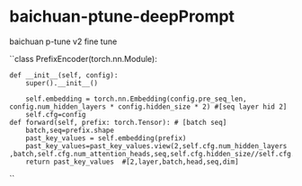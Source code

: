 # baichuan-ptune-deepPrompt
baichuan p-tune v2 fine tune


``class PrefixEncoder(torch.nn.Module):

    def __init__(self, config):
        super().__init__()

        self.embedding = torch.nn.Embedding(config.pre_seq_len, config.num_hidden_layers * config.hidden_size * 2) #[seq layer hid 2]
        self.cfg=config
    def forward(self, prefix: torch.Tensor): # [batch seq]
        batch,seq=prefix.shape
        past_key_values = self.embedding(prefix)
        past_key_values=past_key_values.view(2,self.cfg.num_hidden_layers ,batch,self.cfg.num_attention_heads,seq,self.cfg.hidden_size//self.cfg.num_attention_heads)
        return past_key_values  #[2,layer,batch,head,seq,dim]
        
``
